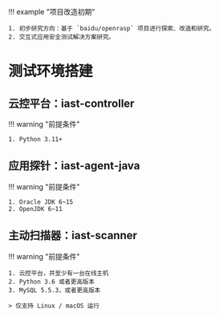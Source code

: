 !!! example "项目改造初期"

    1. 初步研究方向：基于 `baidu/openrasp` 项目进行探索、改造和研究。
    2. 交互式应用安全测试解决方案研究。

# 测试环境搭建

## 云控平台：iast-controller

!!! warning "前提条件"

    1. Python 3.11+

## 应用探针：iast-agent-java

!!! warning "前提条件"

    1. Oracle JDK 6~15
    2. OpenJDK 6~11

## 主动扫描器：iast-scanner

!!! warning "前提条件"

    1. 云控平台，并至少有一台在线主机
    2. Python 3.6 或者更高版本
    3. MySQL 5.5.3，或者更高版本

    > 仅支持 Linux / macOS 运行
